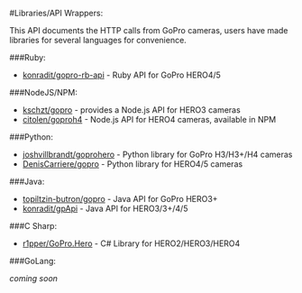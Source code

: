 #Libraries/API Wrappers:

This API documents the HTTP calls from GoPro cameras, users have made libraries for several languages for convenience.

###Ruby:

* [konradit/gopro-rb-api](http://github.com/konradit/gopro-rb-api) - Ruby API for GoPro HERO4/5

###NodeJS/NPM:

* [kschzt/gopro](https://github.com/kschzt/gopro) - provides a Node.js API for HERO3 cameras
* [citolen/goproh4](https://github.com/citolen/goproh4) - Node.js API for HERO4 cameras, available in NPM

###Python:

* [joshvillbrandt/goprohero](https://github.com/joshvillbrandt/goprohero) - Python library for GoPro H3/H3+/H4 cameras
* [DenisCarriere/gopro](https://github.com/DenisCarriere/gopro) - Python library for HERO4/5 cameras

###Java:

* [topiltzin-butron/gopro](https://github.com/topiltzin-butron/gopro) - Java API for GoPro HERO3+
* [konradit/gpApi](https://github.com/KonradIT/CamControl/tree/master/mobile/src/main/java/com/chernowii/camcontrol/gpApi) - Java API for HERO3/3+/4/5

###C Sharp:

* [r1pper/GoPro.Hero](http://github.com/r1pper/GoPro.Hero) - C# Library for HERO2/HERO3/HERO4

###GoLang:

*coming soon*
